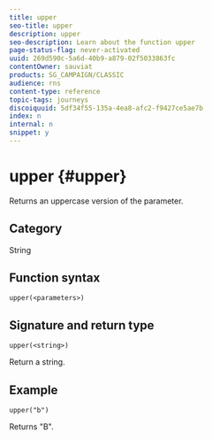 ```yaml
---
title: upper
seo-title: upper
description: upper
seo-description: Learn about the function upper
page-status-flag: never-activated
uuid: 269d590c-5a6d-40b9-a879-02f5033863fc
contentOwner: sauviat
products: SG_CAMPAIGN/CLASSIC
audience: rns
content-type: reference
topic-tags: journeys
discoiquuid: 5df34f55-135a-4ea8-afc2-f9427ce5ae7b
index: n
internal: n
snippet: y
---
```


# upper {#upper}

Returns an uppercase version of the parameter.

## Category

String

## Function syntax

`upper(<parameters>)`

## Signature and return type

`upper(<string>)`

Return a string.

## Example

`upper("b")`

Returns "B".
